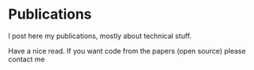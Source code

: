 # Publications
I post here my publications, mostly about technical stuff.

Have a nice read.
If you want code from the papers (open source) please contact me

